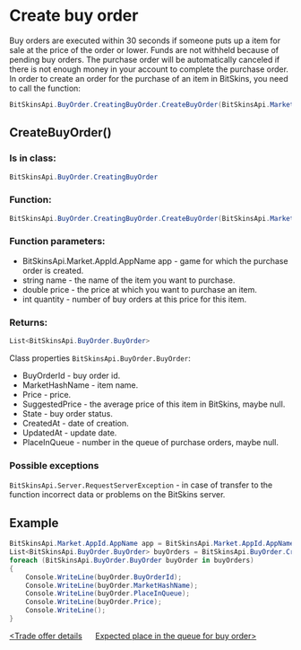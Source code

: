 ﻿# Create buy order

Buy orders are executed within 30 seconds if someone puts up a item for sale at the price of the order or lower. Funds are not withheld because of pending buy orders. The purchase order will be automatically canceled if there is not enough money in your account to complete the purchase order. In order to create an order for the purchase of an item in BitSkins, you need to call the function:

```csharp
BitSkinsApi.BuyOrder.CreatingBuyOrder.CreateBuyOrder(BitSkinsApi.Market.AppId.AppName app, string name, double price, int quantity);
```

## CreateBuyOrder()

### Is in class:

```csharp
BitSkinsApi.BuyOrder.CreatingBuyOrder
```

### Function:

```csharp
BitSkinsApi.BuyOrder.CreatingBuyOrder.CreateBuyOrder(BitSkinsApi.Market.AppId.AppName app, string name, double price, int quantity);
```

### Function parameters:

* BitSkinsApi.Market.AppId.AppName app - game for which the purchase order is created.
* string name - the name of the item you want to purchase.
* double price - the price at which you want to purchase an item.
* int quantity - number of buy orders at this price for this item.

### Returns:

```csharp
List<BitSkinsApi.BuyOrder.BuyOrder>
```

Class properties ```BitSkinsApi.BuyOrder.BuyOrder```:
* BuyOrderId - buy order id.
* MarketHashName - item name.
* Price - price.
* SuggestedPrice - the average price of this item in BitSkins, maybe null.
* State - buy order status.
* CreatedAt - date of creation.
* UpdatedAt - update date.
* PlaceInQueue - number in the queue of purchase orders, maybe null.

### Possible exceptions
```BitSkinsApi.Server.RequestServerException``` - in case of transfer to the function incorrect data or problems on the BitSkins server.

## Example

```csharp
BitSkinsApi.Market.AppId.AppName app = BitSkinsApi.Market.AppId.AppName.CounterStrikGlobalOffensive;
List<BitSkinsApi.BuyOrder.BuyOrder> buyOrders = BitSkinsApi.BuyOrder.CreatingBuyOrder.CreateBuyOrder(app, "CS:GO Weapon Case 2", 0.01, 1);
foreach (BitSkinsApi.BuyOrder.BuyOrder buyOrder in buyOrders)
{
    Console.WriteLine(buyOrder.BuyOrderId);
    Console.WriteLine(buyOrder.MarketHashName);
    Console.WriteLine(buyOrder.PlaceInQueue);
    Console.WriteLine(buyOrder.Price);
    Console.WriteLine();
}
```

[<Trade offer details](https://github.com/Captious99/BitSkinsApi/blob/master/docs/eng/trade/trade_details.md) &nbsp;&nbsp;&nbsp;&nbsp; [Expected place in the queue for buy order>](https://github.com/Captious99/BitSkinsApi/blob/master/docs/eng/buy_order/expected_place_in_queue.md)
